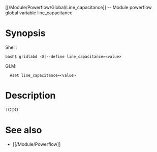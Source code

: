 [[/Module/Powerflow/Global/Line_capacitance]] -- Module powerflow global variable line_capacitance

# Synopsis

Shell:

~~~
bash$ gridlabd -D|--define line_capacitance=<value>
~~~

GLM:

~~~
  #set line_capacitance=<value>
~~~

# Description

TODO

# See also

* [[/Module/Powerflow]]
